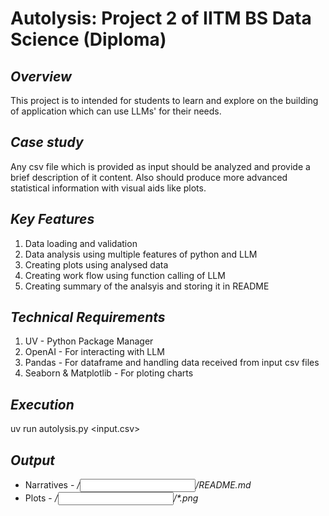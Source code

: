 # Autolysis: Project 2 of IITM BS Data Science (Diploma)

## _Overview_
This project is to intended for students to learn and explore on the building of application which can use LLMs' for their needs. 

## _Case study_
Any csv file which is provided as input should be analyzed and provide a brief description of it content. Also should produce more advanced statistical information with visual aids like plots. 

## _Key Features_
1. Data loading and validation
2. Data analysis using multiple features of python and LLM
3. Creating plots using analysed data
4. Creating work flow using function calling of LLM
5. Creating summary of the analsyis and storing it in README

## _Technical Requirements_
1. UV - Python Package Manager
2. OpenAI - For interacting with LLM
3. Pandas - For dataframe and handling data received from input csv files
4. Seaborn & Matplotlib - For ploting charts
   
## _Execution_
uv run autolysis.py <input.csv>

## _Output_
* Narratives - _/<input>/README.md_
* Plots - _/<input>/*.png_

